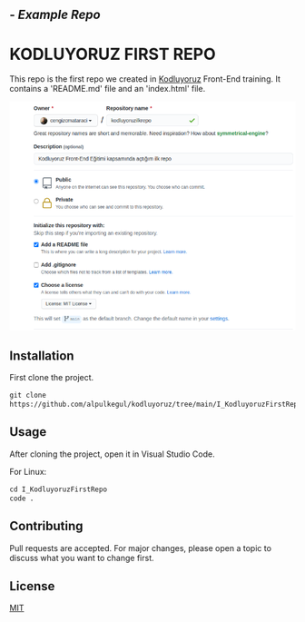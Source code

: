 ## - *Example Repo*

# KODLUYORUZ FIRST REPO 

This repo is the first repo we created in [Kodluyoruz](kodluyoruz.org) Front-End training. It contains a 'README.md' file and an 'index.html' file. 

![image](https://github.com/Kodluyoruz/taskforce/raw/main/git/odev1/figures/github.png)

## Installation

First clone the project.

```
git clone https://github.com/alpulkegul/kodluyoruz/tree/main/I_KodluyoruzFirstRepo
```

## Usage


After cloning the project, open it in Visual Studio Code.

For Linux:
```
cd I_KodluyoruzFirstRepo
code .
```

## Contributing

Pull requests are accepted. For major changes, please open a topic to discuss what you want to change first.

## License

[MIT](https://choosealicense.com/licenses/mit/)


